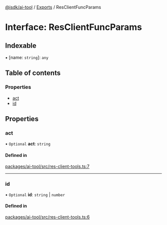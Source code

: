 [@isdk/ai-tool](../README.md) / [Exports](../modules.md) / ResClientFuncParams

# Interface: ResClientFuncParams

## Indexable

▪ [name: `string`]: `any`

## Table of contents

### Properties

- [act](ResClientFuncParams.md#act)
- [id](ResClientFuncParams.md#id)

## Properties

### act

• `Optional` **act**: `string`

#### Defined in

[packages/ai-tool/src/res-client-tools.ts:7](https://github.com/isdk/ai-tool.js/blob/7204de5b4de6ebcdc7ec35b59d21cafca7d13309/src/res-client-tools.ts#L7)

___

### id

• `Optional` **id**: `string` \| `number`

#### Defined in

[packages/ai-tool/src/res-client-tools.ts:6](https://github.com/isdk/ai-tool.js/blob/7204de5b4de6ebcdc7ec35b59d21cafca7d13309/src/res-client-tools.ts#L6)
